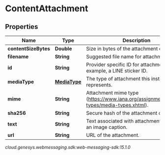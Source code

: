 # ContentAttachment


## Properties

| Name | Type | Description | Notes |
| ------------ | ------------- | ------------- | ------------- |
| **contentSizeBytes** | **Double** | Size in bytes of the attachment content. |  [optional] |
| **filename** | **String** | Suggested file name for attachment. |  [optional] |
| **id** | **String** | Provider specific ID for attachment. For example, a LINE sticker ID. |  [optional] |
| **mediaType** | [**MediaType**](MediaType) | The type of attachment this instance represents. |  |
| **mime** | **String** | Attachment mime type (https://www.iana.org/assignments/media-types/media-types.xhtml). |  [optional] |
| **sha256** | **String** | Secure hash of the attachment content. |  [optional] |
| **text** | **String** | Text associated with attachment such as an image caption. |  [optional] |
| **url** | **String** | URL of the attachment. |  [optional] |




_cloud.genesys.webmessaging.sdk:web-messaging-sdk:15.1.0_
